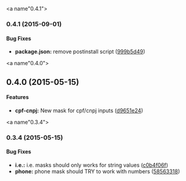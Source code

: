 <a name"0.4.1"></a>
### 0.4.1 (2015-09-01)


#### Bug Fixes

* **package.json:** remove postinstall script ([999b5d49](http://github.com/the-darc/br-masks/commit/999b5d49))


<a name"0.4.0"></a>
## 0.4.0 (2015-05-15)

#### Features

* **cpf-cnpj:** New mask for cpf/cnpj inputs ([d9651e24](http://github.com/the-darc/br-masks/commit/d9651e24))


<a name"0.3.4"></a>
### 0.3.4 (2015-05-15)


#### Bug Fixes

* **i.e.:** i.e. masks should only works for string values ([c0b4f06f](http://github.com/the-darc/br-masks/commit/c0b4f06f))
* **phone:** phone mask should TRY to work with numbers ([58563318](http://github.com/the-darc/br-masks/commit/58563318))

